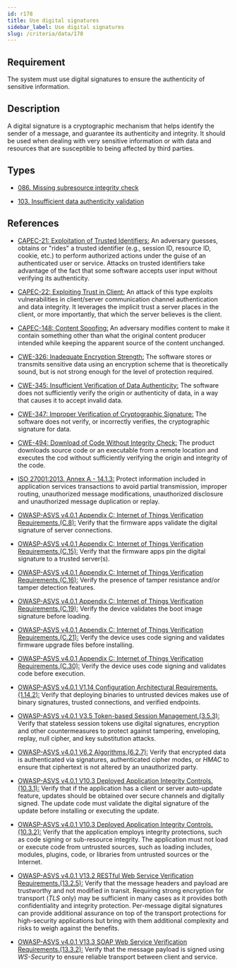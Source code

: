 ```yaml
---
id: r178
title: Use digital signatures
sidebar_label: Use digital signatures
slug: /criteria/data/178
---
```


## Requirement

The system must use digital signatures
to ensure the authenticity
of sensitive information.

## Description

A digital signature
is a cryptographic mechanism
that helps identify the sender of a message,
and guarantee its authenticity and integrity.
It should be used
when dealing with very sensitive information
or with data and resources
that are susceptible
to being affected by third parties.

## Types

- [086. Missing subresource integrity check](/types/086)

- [103. Insufficient data authenticity validation](/types/103)

## References

- [CAPEC-21: Exploitation of Trusted Identifiers:](http://capec.mitre.org/data/definitions/21.html)
An adversary guesses,
obtains or "rides"
a trusted identifier (e.g., session ID, resource ID, cookie, etc.)
to perform authorized actions
under the guise of an authenticated user or service.
Attacks on trusted identifiers
take advantage of the fact
that some software accepts user input
without verifying its authenticity.

- [CAPEC-22: Exploiting Trust in Client:](http://capec.mitre.org/data/definitions/22.html)
An attack of this type
exploits vulnerabilities
in client/server communication
channel authentication
and data integrity.
It leverages
the implicit trust a server places
in the client,
or more importantly,
that which the server believes
is the client.

- [CAPEC-148: Content Spoofing:](http://capec.mitre.org/data/definitions/148.html)
An adversary modifies content
to make it contain something other
than what the original content producer intended
while keeping the apparent source
of the content unchanged.

- [CWE-326: Inadequate Encryption Strength:](https://cwe.mitre.org/data/definitions/326.html)
The software stores or transmits
sensitive data using an encryption scheme
that is theoretically sound,
but is not strong enough
for the level of protection required.

- [CWE-345: Insufficient Verification of Data Authenticity:](https://cwe.mitre.org/data/definitions/345.html)
The software does not sufficiently
verify the origin or authenticity of data,
in a way that causes it
to accept invalid data.

- [CWE-347: Improper Verification of Cryptographic Signature:](https://cwe.mitre.org/data/definitions/347.html)
The software does not verify,
or incorrectly verifies,
the cryptographic signature for data.

- [CWE-494: Download of Code Without Integrity Check:](https://cwe.mitre.org/data/definitions/494.html)
The product downloads source code
or an executable from a remote location
and executes the cod
without sufficiently verifying
the origin and integrity
of the code.

- [ISO 27001:2013. Annex A - 14.1.3:](https://www.iso.org/obp/ui/#iso:std:54534:en)
Protect information included
in application services transactions
to avoid partial transmission,
improper routing,
unauthorized message modifications,
unauthorized disclosure
and unauthorized message duplication
or replay.

- [OWASP-ASVS v4.0.1 Appendix C: Internet of Things Verification Requirements.(C.8):](https://owasp.org/www-pdf-archive/OWASP_Application_Security_Verification_Standard_4.0-en.pdf)
Verify that the firmware apps
validate the digital signature
of server connections.

- [OWASP-ASVS v4.0.1 Appendix C: Internet of Things Verification Requirements.(C.15):](https://owasp.org/www-pdf-archive/OWASP_Application_Security_Verification_Standard_4.0-en.pdf)
Verify that the firmware apps
pin the digital signature
to a trusted server(s).

- [OWASP-ASVS v4.0.1 Appendix C: Internet of Things Verification Requirements.(C.16):](https://owasp.org/www-pdf-archive/OWASP_Application_Security_Verification_Standard_4.0-en.pdf)
Verify the presence of tamper resistance
and/or tamper detection features.

- [OWASP-ASVS v4.0.1 Appendix C: Internet of Things Verification Requirements.(C.19):](https://owasp.org/www-pdf-archive/OWASP_Application_Security_Verification_Standard_4.0-en.pdf)
Verify the device validates
the boot image signature before loading.

- [OWASP-ASVS v4.0.1 Appendix C: Internet of Things Verification Requirements.(C.21):](https://owasp.org/www-pdf-archive/OWASP_Application_Security_Verification_Standard_4.0-en.pdf)
Verify the device uses code signing
and validates firmware upgrade files
before installing.

- [OWASP-ASVS v4.0.1 Appendix C: Internet of Things Verification Requirements.(C.30):](https://owasp.org/www-pdf-archive/OWASP_Application_Security_Verification_Standard_4.0-en.pdf)
Verify the device uses code signing
and validates code before execution.

- [OWASP-ASVS v4.0.1 V1.14 Configuration Architectural Requirements.(1.14.2):](https://owasp.org/www-pdf-archive/OWASP_Application_Security_Verification_Standard_4.0-en.pdf)
Verify that deploying binaries
to untrusted devices makes use
of binary signatures, trusted connections,
and verified endpoints.

- [OWASP-ASVS v4.0.1 V3.5 Token-based Session Management.(3.5.3):](https://owasp.org/www-pdf-archive/OWASP_Application_Security_Verification_Standard_4.0-en.pdf)
Verify that stateless session tokens
use digital signatures,
encryption and other countermeasures
to protect against tampering,
enveloping, replay, null cipher,
and key substitution attacks.

- [OWASP-ASVS v4.0.1 V6.2 Algorithms.(6.2.7):](https://owasp.org/www-pdf-archive/OWASP_Application_Security_Verification_Standard_4.0-en.pdf)
Verify that encrypted data
is authenticated via signatures,
authenticated cipher modes,
or *HMAC* to ensure that ciphertext is not altered
by an unauthorized party.

- [OWASP-ASVS v4.0.1 V10.3 Deployed Application Integrity Controls.(10.3.1):](https://owasp.org/www-pdf-archive/OWASP_Application_Security_Verification_Standard_4.0-en.pdf)
Verify that if the application has a client
or server auto-update feature,
updates should be obtained over secure channels
and digitally signed.
The update code must validate
the digital signature of the update
before installing
or executing the update.

- [OWASP-ASVS v4.0.1 V10.3 Deployed Application Integrity Controls.(10.3.2):](https://owasp.org/www-pdf-archive/OWASP_Application_Security_Verification_Standard_4.0-en.pdf)
Verify that the application
employs integrity protections,
such as code signing
or sub-resource integrity.
The application must not load
or execute code from untrusted sources,
such as loading includes,
modules, plugins, code,
or libraries from untrusted sources
or the Internet.

- [OWASP-ASVS v4.0.1 V13.2 RESTful Web Service Verification Requirements.(13.2.5):](https://owasp.org/www-pdf-archive/OWASP_Application_Security_Verification_Standard_4.0-en.pdf)
Verify that the message headers and payload
are trustworthy and not modified
in transit.
Requiring strong encryption
for transport (*TLS* only) may be sufficient
in many cases as it provides
both confidentiality
and integrity protection.
Per-message digital signatures
can provide additional assurance on top
of the transport protections
for high-security applications
but bring with them
additional complexity and risks
to weigh against the benefits.

- [OWASP-ASVS v4.0.1 V13.3 SOAP Web Service Verification Requirements.(13.3.2):](https://owasp.org/www-pdf-archive/OWASP_Application_Security_Verification_Standard_4.0-en.pdf)
Verify that the message payload
is signed using *WS-Security*
to ensure reliable transport
between client and service.
